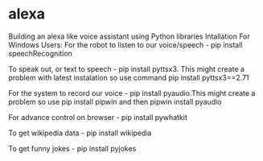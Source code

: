 # alexa
Building an alexa like voice assistant using Python libraries
Intallation 
For Windows Users:
For the robot to listen to our voice/speech - pip install speechRecognition

To speak out, or text to speech - pip install pyttsx3. This might create a problem with latest instalation so use command pip install pyttsx3==2.71

For the system to record our voice - pip install pyaudio.This might create a problem so use
pip install pipwin and then
pipwin install pyaudio

For advance control on browser - pip install pywhatkit

To get wikipedia data - pip install wikipedia

To get funny jokes - pip install pyjokes
